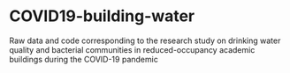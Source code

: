 # COVID19-building-water
Raw data and code corresponding to the research study on drinking water quality and bacterial communities in reduced-occupancy academic buildings during the COVID-19 pandemic
